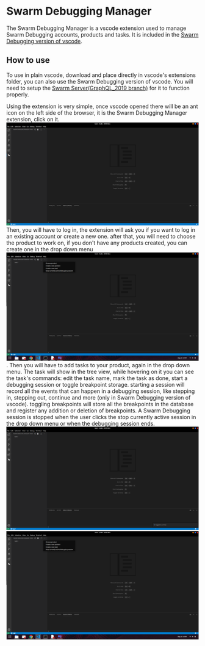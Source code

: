 # Swarm Debugging Manager

The Swarm Debugging Manager is a vscode extension used to manage Swarm Debugging accounts, products and tasks. It is included in the [Swarm Debugging version of vscode](https://github.com/SwarmDebugging/SwarmDebuggingVSCode). 

## How to use

To use in plain vscode, download and place directly in vscode's extensions folder, you can also use the Swarm Debugging version of vscode. 
You will need to setup the [Swarm Server(GraphQL_2019 branch)](https://github.com/SwarmDebugging/SwarmServer) for it to function properly.

Using the extension is very simple, once vscode opened there will be an ant icon on the left side of the browser, it is the Swarm Debugging Manager extension, click on it.![1](media/SwarmDebuggingManager1.png) Then, you will have to log in, the extension will ask you if you want to log in an existing account or create a new one.
after that, you will need to choose the product to work on, if you don't have any products created, you can create one in the drop down menu![3](media/SwarmDebuggingManager4.png). Then you will have to add tasks to your product, again in the drop down menu. The task will show in the tree view, while hovering on it you can see the task's commands: edit the task name, mark the task as done, start a debugging session or toggle breakpoint storage. 
starting a session will record all the events that can happen in a debugging session, like stepping in, stepping out, continue and more (only in Swarm Debugging version of vscode). toggling breakpoints will store all the breakpoints in the database and register any addition or deletion of breakpoints. A Swarm Debugging session is stopped when the user clicks the stop currently active session in the drop down menu or when the debugging session ends.
![2](media/SwarmDebuggingManager2.png)
![4](media/SwarmDebuggingManager4.png)
